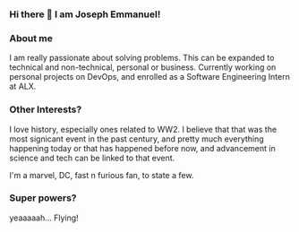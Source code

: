 ### Hi there 👋 I am Joseph Emmanuel!

<!--
**dnjoe96/dnjoe96** is a ✨ _special_ ✨ repository because its `README.md` (this file) appears on your GitHub profile.

Here are some ideas to get you started:

- 🔭 I’m currently working on ...
- 🌱 I’m currently learning ...
- 👯 I’m looking to collaborate on ...
- 🤔 I’m looking for help with ...
- 💬 Ask me about ...
- 📫 How to reach me: ...
- 😄 Pronouns: ...
- ⚡ Fun fact: ...
-->

### About me
I am really passionate about solving problems. This can be expanded to technical and non-technical, personal or business. 
Currently working on personal projects on DevOps, and enrolled as a Software Engineering Intern at ALX. 

### Other Interests?
I love history, especially ones related to WW2. I believe that that was the most signicant event in the past century, and pretty much everything happening today or that has happened before now, and advancement in science and tech can be linked to that event.

I'm a marvel, DC, fast n furious fan, to state a few.

### Super powers?
yeaaaaah... Flying!
